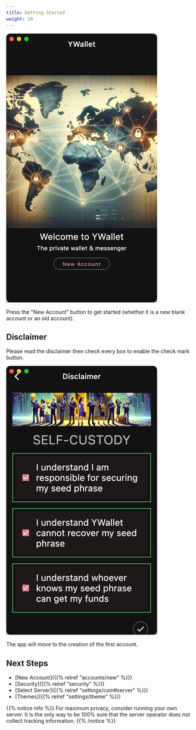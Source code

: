 ```yaml
---
title: Getting Started
weight: 20
---
```


![Welcome](2024-03-05_00-58-48.png)

Press the "New Account" button to get started
(whether it is a new blank account or an old
account).

## Disclaimer

Please read the disclaimer then check every box
to enable the check mark button.

![Disclaimer](2024-03-05_01-01-07.png)

The app will move to the creation of the first
account.

## Next Steps

- [New Account]({{% relref "accounts/new" %}})
- [Security]({{% relref "security" %}})
- [Select Server]({{% relref "settings/coin#server" %}})
- [Themes]({{% relref "settings/theme" %}})

{{% notice info %}}
For maximum privacy, consider running your own server.
It is the only way to be 100% sure that the server
operator does not collect tracking information.
{{% /notice %}}
